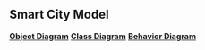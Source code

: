 ## Smart City Model


[**Object Diagram**](assignment-1-practice-designing-models-tjnaylor/images/Objectdiagram1.png)
[**Class Diagram**](assignment-1-practice-designing-models-tjnaylor/images/classdiagram.png) 
[**Behavior Diagram**](assignment-1-practice-designing-models-tjnaylor/images/Behaviordiagram.png)
